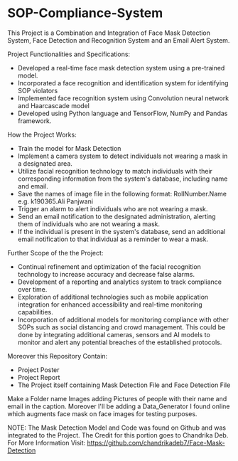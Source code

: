 # SOP-Compliance-System

This Project is a Combination and Integration of Face Mask Detection System, Face Detection and Recognition System and an Email Alert System.

Project Functionalities and Specifications:
- Developed a real-time face mask detection system using a pre-trained model.
- Incorporated a face recognition and identification system for identifying SOP violators
- Implemented face recognition system using Convolution neural network and Haarcascade model
- Developed using Python language and TensorFlow, NumPy and Pandas framework.

How the Project Works:
- Train the model for Mask Detection
- Implement a camera system to detect individuals not wearing a mask in a designated area.
- Utilize facial recognition technology to match individuals with their corresponding information from the system's database, including name and email.
- Save the names of image file in the following format: RollNumber.Name e.g. k190365.Ali Panjwani
- Trigger an alarm to alert individuals who are not wearing a mask.
- Send an email notification to the designated administration, alerting them of individuals who are not wearing a mask.
- If the individual is present in the system's database, send an additional email notification to that individual as a reminder to wear a mask.

Further Scope of the the Project:
- Continual refinement and optimization of the facial recognition technology to increase accuracy and decrease false alarms.
- Development of a reporting and analytics system to track compliance over time.
- Exploration of additional technologies such as mobile application integration for enhanced accessibility and real-time monitoring capabilities.
- Incorporation of additional models for monitoring compliance with other SOPs such as social distancing and crowd management. This could be done by integrating additional cameras, sensors and AI models to monitor and alert any potential breaches of the established protocols.

Moreover this Repository Contain:

- Project Poster
- Project Report
- The Project itself containing Mask Detection File and Face Detection File

Make a Folder name Images adding Pictures of people with their name and email in the caption. Moreover I'll be adding a Data_Generator I found online which augments face mask on face images for testing purposes.

NOTE: The Mask Detection Model and Code was found on Github and was integrated to the Project. The Credit for this portion goes to Chandrika Deb. For More Information Visit: https://github.com/chandrikadeb7/Face-Mask-Detection
